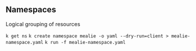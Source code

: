 ## Namespaces

Logical grouping of resources

``k get ns``
``k create namespace mealie -o yaml --dry-run=client > mealie-namespace.yaml``
``k run -f mealie-namespace.yaml``


